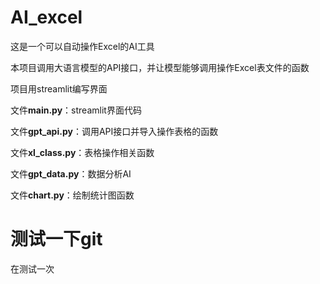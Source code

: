 # AI_excel
这是一个可以自动操作Excel的AI工具

本项目调用大语言模型的API接口，并让模型能够调用操作Excel表文件的函数

项目用streamlit编写界面

文件**main.py**：streamlit界面代码

文件**gpt_api.py**：调用API接口并导入操作表格的函数

文件**xl_class.py**：表格操作相关函数

文件**gpt_data.py**：数据分析AI

文件**chart.py**：绘制统计图函数

# 测试一下git
在测试一次
